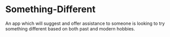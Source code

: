 # Something-Different

An app which will suggest and offer assistance to someone is looking to try something different based on both past and modern hobbies.


